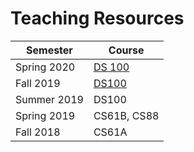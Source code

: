 # Teaching Resources

| Semester | Course |
| -------  | ------ |
| Spring 2020 | <a href="./ds100/">DS 100</a> |
| Fall 2019 | [DS100](https://rkunani.github.io/teaching/ds100/) |
| Summer 2019 | DS100 |
| Spring 2019| CS61B, CS88 |
| Fall 2018 | CS61A |
